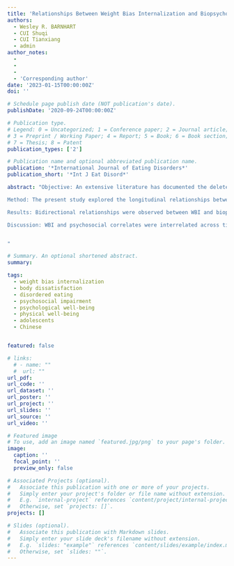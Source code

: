 ```yaml
---
title: 'Relationships Between Weight Bias Internalization and Biopsychosocial Health Outcomes: A Prospective Study in Chinese Adolescents'
authors:
  - Wesley R. BARNHART
  - CUI Shuqi
  - CUI Tianxiang
  - admin
author_notes:
  -
  -
  - 
  - 'Corresponding author'
date: '2023-01-15T00:00:00Z'
doi: ''

# Schedule page publish date (NOT publication's date).
publishDate: '2020-09-24T00:00:00Z'

# Publication type.
# Legend: 0 = Uncategorized; 1 = Conference paper; 2 = Journal article;
# 3 = Preprint / Working Paper; 4 = Report; 5 = Book; 6 = Book section;
# 7 = Thesis; 8 = Patent
publication_types: ['2']

# Publication name and optional abbreviated publication name.
publication: '*International Journal of Eating Disorders*'
publication_short: '*Int J Eat Disord*'

abstract: "Objective: An extensive literature has documented the deleterious effects of weight bias internalization (WBI) on biopsychosocial health outcomes. Still, this research is largely confined to the Western context. Furthermore, few studies have explored associations between WBI and biopsychosocial health outcomes, including in non-Western adolescent populations. 

Method: The present study explored the longitudinal relationships between WBI and body dissatisfaction, disordered eating, psychosocial impairment related to eating disorder features, and psychological and physical well-being in a sample (*N* = 1549; aged 11-18 years at baseline) of Chinese adolescents. Relationships between study variables were examined between two waves of data measurement (Time 1, baseline, and Time 2, 6-month). Crosslagged and multivariate models were used to explore prospective relationships between WBI and biopsychosocial correlates. 

Results: Bidirectional relationships were observed between WBI and biopsychosocial correlates in Chinese adolescents. Adjusting for covariates and other predictor variables, higher body dissatisfaction, disordered eating, psychosocial impairment, and psychological distress at Time 1 predicted higher WBI at Time 2. Furthermore, higher WBI at Time 1 predicted higher body dissatisfaction, disordered eating, psychosocial impairment, and psychological distress at Time 2. 

Discussion: WBI and psychosocial correlates were interrelated across time in Chinese adolescents. Improving WBI might be promising in the prevention of eating and body image disturbances and diminished psychosocial well-being. Similarly, reducing eating and body image disturbances and improving psychosocial well-being might be useful prevention targets in reducing WBI in Chinese adolescents. 


"

# Summary. An optional shortened abstract.
summary: 

tags:
  - weight bias internalization
  - body dissatisfaction
  - disordered eating
  - psychosocial impairment
  - psychological well-being
  - physical well-being
  - adolescents
  - Chinese


featured: false

# links:
  # - name: ""
  #  url: ""
url_pdf: 
url_code: ''
url_dataset: ''
url_poster: ''
url_project: ''
url_slides: ''
url_source: ''
url_video: ''

# Featured image
# To use, add an image named `featured.jpg/png` to your page's folder.
image:
  caption: ''
  focal_point: ''
  preview_only: false

# Associated Projects (optional).
#   Associate this publication with one or more of your projects.
#   Simply enter your project's folder or file name without extension.
#   E.g. `internal-project` references `content/project/internal-project/index.md`.
#   Otherwise, set `projects: []`.
projects: []

# Slides (optional).
#   Associate this publication with Markdown slides.
#   Simply enter your slide deck's filename without extension.
#   E.g. `slides: "example"` references `content/slides/example/index.md`.
#   Otherwise, set `slides: ""`.
---
```

